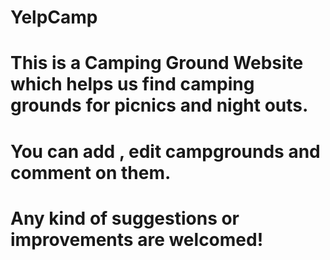 # YelpCamp

# This is a Camping Ground Website which helps us find camping grounds for picnics and night outs.
# You can add , edit campgrounds and comment on them.

# Any kind of suggestions or improvements are welcomed!
